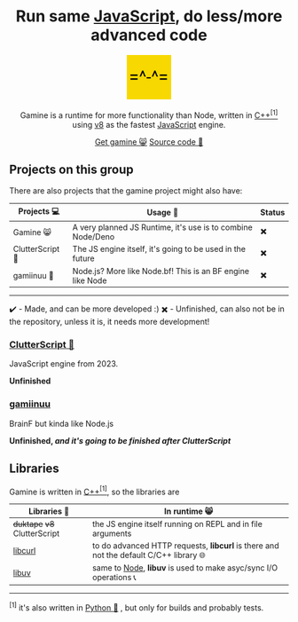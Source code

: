 <h1 align=center>Run same <a href=https://en.wikipedia.org/wiki/JavaScript>JavaScript</a>, do less/more advanced code</h1>
<p align=center><a href=https://gamineproject.github.io><img src=https://raw.githubusercontent.com/gamineproject/.github/main/favicon.png /></a></p>

<p align=center>Gamine is a runtime for more functionality than Node, written in <a href=https://en.wikipedia.org/wiki/C++>C++</a><a href="#langnote"><sup>[1]</sup></a> using <a href=https://en.wikipedia.org/wiki/V8_(JavaScript_engine)>v8</a> as the fastest <a href=https://en.wikipedia.org/wiki/JavaScript>JavaScript</a> engine.</p>
<p align=center>
        <a href=https://github.com/gamineproject/gamine/releases>Get gamine 😸</a> <a href=https://github.com/gamineproject/gamine>Source code 📂</a>
</p>

## Projects on this group
There are also projects that the gamine project might also have:
<!--------------------------------------------------------------------------------------------------->
|            Projects 💻     |                          Usage 📃                           | Status |
| -------------------------- | ------------------------------------------------------------ | ------ |
|          Gamine 😸        | A very planned JS Runtime, it's use is to combine Node/Deno  |   ✖️   |
|       ClutterScript 📝    | The JS engine itself, it's going to be used in the future    |   ✖️   |
|        gamiinuu 🧠        | Node.js? More like Node.bf! This is an BF engine like Node   |   ✖️   |
<!--------------------------------------------------------------------------------------------------->
---
✔️ - Made, and can be more developed :)
✖️ - Unfinished, can also not be in the repository, unless it is, it needs more development!
### [ClutterScript 📃](https://github.com/gamineproject/clutterscript)
JavaScript engine from 2023.

**Unfinished**
### [gamiinuu ](https://github.com/gamineproject/gamiinuu)
BrainF but kinda like Node.js

**Unfinished, _and it's going to be finished after ClutterScript_**

## Libraries
Gamine is written in <a href=https://en.wikipedia.org/wiki/C++>C++</a><a href="#langnote"><sup>[1]</sup></a>, so the libraries are
<!--------------------------------------------------------------------------------------------------------------------------------------------------------------------------------->
|            Libraries 🚀                                |                                                               In runtime 😸                                            |
| ------------------------------------------------------- | ---------------------------------------------------------------------------------------------------------------------- |
|          ~~duktape~~ ~~v8~~ ClutterScript               |                                  the JS engine itself running on REPL and in file arguments                            |
| [libcurl](https://en.wikipedia.org/wiki/CURL#libcurl)  |                 to do advanced HTTP requests, **libcurl** is there and not the default C/C++ library 🌐                |
|     [libuv](https://en.wikipedia.org/wiki/Libuv)       |           same to [Node](https://en.wikipedia.org/wiki/Node.js), **libuv** is used to make asyc/sync I/O operations 📞 |
<!--------------------------------------------------------------------------------------------------------------------------------------------------------------------------------->

---
<a title=langnote><sup>[1]</sup></a> it's also written in <a href=https://en.wikipedia.org/wiki/Python>Python 🐍</a> , but only for builds and probably tests.
